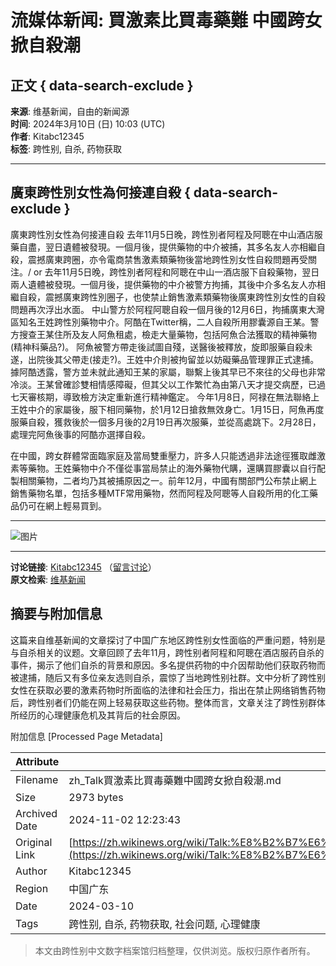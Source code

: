 # 流媒体新闻: 買激素比買毒藥難 中國跨女掀自殺潮

## 正文 { data-search-exclude }


**来源**: 维基新闻，自由的新闻源  
**时间**: 2024年3月10日 (日) 10:03 (UTC)  
**作者**: Kitabc12345  
**标签**: 跨性别, 自杀, 药物获取  

---

## 廣東跨性別女性為何接連自殺 { data-search-exclude }

廣東跨性別女性為何接連自殺 去年11月5日晚，跨性別者阿程及阿聰在中山酒店服藥自盡，翌日遺體被發現。一個月後，提供藥物的中介被捕，其多名友人亦相繼自殺，震撼廣東跨圈，亦令電商禁售激素類藥物後當地跨性別女性自殺問題再受關注。/ or 去年11月5日晚，跨性別者阿程和阿聰在中山一酒店服下自殺藥物，翌日兩人遺體被發現。一個月後，提供藥物的中介被警方拘捕，其後中介多名友人亦相繼自殺，震撼廣東跨性別圈子，也使禁止銷售激素類藥物後廣東跨性別女性的自殺問題再次浮出水面。 中山警方於阿程阿聰自殺一個月後的12月6日，拘捕廣東大灣區知名王姓跨性別藥物中介。阿酷在Twitter稱，二人自殺所用膠囊源自王某。警方搜查王某住所及友人阿魚租處，檢走大量藥物，包括阿魚合法獲取的精神藥物(精神科藥品?)。 阿魚被警方帶走後試圖自殘，送醫後被釋放，旋即服藥自殺未遂，出院後其父帶走(接走?)。王姓中介則被拘留並以妨礙藥品管理罪正式逮捕。據阿酷透露，警方並未就此通知王某的家屬，聯繫上後其早已不來往的父母也非常冷淡。王某曾確診雙相情感障礙，但其父以工作繁忙為由第八天才提交病歷，已過七天審核期，導致檢方決定重新進行精神鑑定。 今年1月8日，阿禄在無法聯絡上王姓中介的家屬後，服下相同藥物，於1月12日搶救無效身亡。1月15日，阿魚再度服藥自殺，獲救後於一個多月後的2月19日再次服藥，並從高處跳下。2月28日，處理完阿魚後事的阿酷亦選擇自殺。

在中國，跨女群體常面臨家庭及當局雙重壓力，許多人只能透過非法途徑獲取雌激素等藥物。王姓藥物中介不僅從事當局禁止的海外藥物代購，還購買膠囊以自行配製相關藥物，二者均乃其被捕原因之一。前年12月，中國有關部門公布禁止網上銷售藥物名單，包括多種MTF常用藥物，然而阿程及阿聰等人自殺所用的化工藥品仍可在網上輕易買到。

---

![图片](https://login.wikimedia.org/wiki/Special:CentralAutoLogin/start?type=1x1)

---

**讨论链接**: [Kitabc12345](https://zh.wikinews.org/wiki/User:Kitabc12345) （[留言讨论](https://zh.wikinews.org/wiki/User_talk:Kitabc12345)）  
**原文检索**: [维基新闻](https://zh.wikinews.org/w/index.php?title=Talk:%E8%B2%B7%E6%BF%80%E7%B4%A0%E6%AF%94%E8%B2%B7%E6%AF%92%E8%97%A5%E9%9B%A3_%E4%B8%AD%E5%9C%8B%E8%B7%A8%E5%A5%B3%E6%8E%80%E8%87%AA%E6%AE%BA%E6%BD%AE&oldid=245299)

## 摘要与附加信息

<!-- tcd_abstract -->
这篇来自维基新闻的文章探讨了中国广东地区跨性别女性面临的严重问题，特别是与自杀相关的议题。文章回顾了去年11月，跨性别者阿程和阿聰在酒店服药自杀的事件，揭示了他们自杀的背景和原因。多名提供药物的中介因帮助他们获取药物而被逮捕，随后又有多位亲友选则自杀，震惊了当地跨性别社群。文中分析了跨性别女性在获取必要的激素药物时所面临的法律和社会压力，指出在禁止网络销售药物后，跨性别者们仍能在网上轻易获取这些药物。整体而言，文章关注了跨性别群体所经历的心理健康危机及其背后的社会原因。
<!-- tcd_abstract_end -->

附加信息 [Processed Page Metadata]

| Attribute       | Value                                  |
|-----------------|----------------------------------------|
| Filename        | zh_Talk買激素比買毒藥難中國跨女掀自殺潮.md                             |
| Size            | 2973 bytes                           |
| Archived Date   | 2024-11-02 12:23:43                             |
| Original Link   | [https://zh.wikinews.org/wiki/Talk:%E8%B2%B7%E6%BF%80%E7%B4%A0%E6%AF%94%E8%B2%B7%E6%AF%92%E8%97%A5%E9%9B%A3_%E4%B8%AD%E5%9C%8B%E8%B7%A8%E5%A5%B3%E6%8E%80%E8%87%AA%E6%AE%BA%E6%BD%AE](https://zh.wikinews.org/wiki/Talk:%E8%B2%B7%E6%BF%80%E7%B4%A0%E6%AF%94%E8%B2%B7%E6%AF%92%E8%97%A5%E9%9B%A3_%E4%B8%AD%E5%9C%8B%E8%B7%A8%E5%A5%B3%E6%8E%80%E8%87%AA%E6%AE%BA%E6%BD%AE)                       |
| Author          | Kitabc12345                               |
| Region          | 中国广东                               |
| Date            | 2024-03-10                                 |
| Tags            | 跨性别, 自杀, 药物获取, 社会问题, 心理健康                                 |
>
> 本文由跨性别中文数字档案馆归档整理，仅供浏览。版权归原作者所有。
>